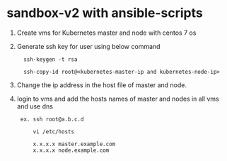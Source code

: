# sandbox-v2 with ansible-scripts
1. Create vms for Kubernetes master and node with centos 7 os

2. Generate ssh key for user using below command
    
         ssh-keygen -t rsa 
          
         ssh-copy-id root@<kubernetes-master-ip and kubernetes-node-ip>         

3. Change the ip address in the host file of master and node.

4. login to vms and add the hosts names of master and nodes in all vms and use dns 

        ex. ssh root@a.b.c.d
             
            vi /etc/hosts
            
            x.x.x.x master.example.com
            x.x.x.x node.example.com

